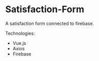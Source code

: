 # Satisfaction-Form

A satisfaction form connected to firebase.

Technologies:
* Vue.js
* Axios 
* Firebase
